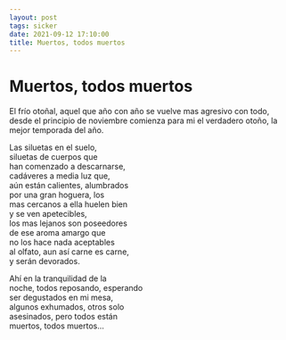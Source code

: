 ```yaml
---
layout: post
tags: sicker
date: 2021-09-12 17:10:00
title: Muertos, todos muertos
---
```


# Muertos, todos muertos

El frío otoñal, aquel que año con año se vuelve mas agresivo con todo, desde el principio de noviembre comienza para mi el verdadero otoño, la mejor temporada del año.

Las siluetas en el suelo,  
siluetas de cuerpos que  
han comenzado a descarnarse,  
cadáveres a media luz que,  
aún están calientes, alumbrados  
por una gran hoguera, los  
mas cercanos a ella huelen bien  
y se ven apetecibles,  
los mas lejanos son poseedores  
de ese aroma amargo que  
no los hace nada aceptables  
al olfato, aun así carne es carne,  
y serán devorados.

Ahí en la tranquilidad de la  
noche, todos reposando, esperando  
ser degustados en mi mesa,  
algunos exhumados, otros solo  
asesinados, pero todos están  
muertos, todos muertos...